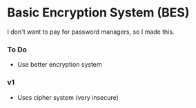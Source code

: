 # Basic Encryption System (BES)
I don't want to pay for password managers, so I made this.

### To Do
 - Use better encryption system

### v1
 - Uses cipher system (very insecure)
